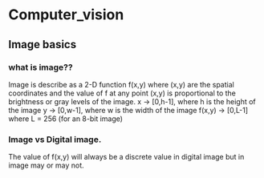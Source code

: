 # Computer_vision
## Image basics
### what is image??
Image is describe as a 2-D function f(x,y) where (x,y)
are the spatial coordinates and the value of f at any point (x,y)
is proportional to the brightness or gray levels of the image.
  x -> [0,h-1], where h is the height of the image
  y -> [0,w-1], where w is the width of the image
  f(x,y) -> [0,L-1] where L = 256 (for an 8-bit image)
### Image vs Digital image.
The value of f(x,y) will always be a discrete value in digital image but in image may or may not.



